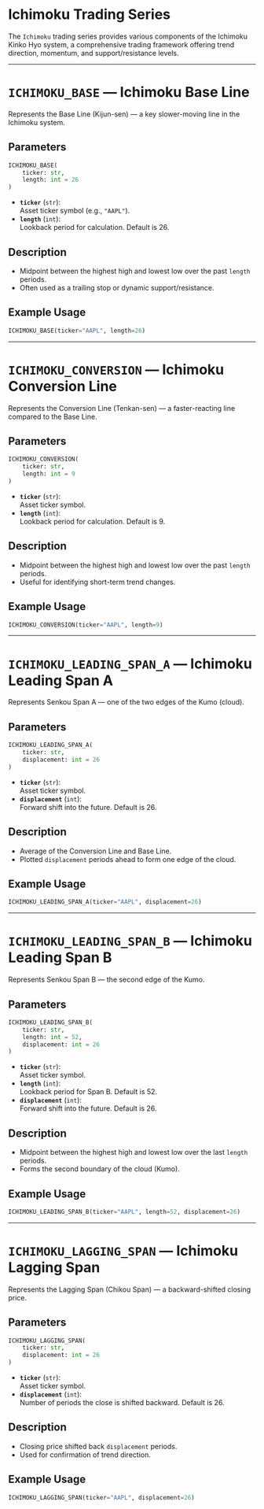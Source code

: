 
# Ichimoku Trading Series

The `Ichimoku` trading series provides various components of the Ichimoku Kinko Hyo system, a comprehensive trading framework offering trend direction, momentum, and support/resistance levels.

---

# `ICHIMOKU_BASE` — Ichimoku Base Line

Represents the Base Line (Kijun-sen) — a key slower-moving line in the Ichimoku system.

## Parameters

```python
ICHIMOKU_BASE(
    ticker: str,
    length: int = 26
)
```

- **`ticker`** (`str`):  
  Asset ticker symbol (e.g., `"AAPL"`).
- **`length`** (`int`):  
  Lookback period for calculation. Default is 26.

## Description

- Midpoint between the highest high and lowest low over the past `length` periods.
- Often used as a trailing stop or dynamic support/resistance.

## Example Usage

```python
ICHIMOKU_BASE(ticker="AAPL", length=26)
```

---

# `ICHIMOKU_CONVERSION` — Ichimoku Conversion Line

Represents the Conversion Line (Tenkan-sen) — a faster-reacting line compared to the Base Line.

## Parameters

```python
ICHIMOKU_CONVERSION(
    ticker: str,
    length: int = 9
)
```

- **`ticker`** (`str`):  
  Asset ticker symbol.
- **`length`** (`int`):  
  Lookback period for calculation. Default is 9.

## Description

- Midpoint between the highest high and lowest low over the past `length` periods.
- Useful for identifying short-term trend changes.

## Example Usage

```python
ICHIMOKU_CONVERSION(ticker="AAPL", length=9)
```

---

# `ICHIMOKU_LEADING_SPAN_A` — Ichimoku Leading Span A

Represents Senkou Span A — one of the two edges of the Kumo (cloud).

## Parameters

```python
ICHIMOKU_LEADING_SPAN_A(
    ticker: str,
    displacement: int = 26
)
```

- **`ticker`** (`str`):  
  Asset ticker symbol.
- **`displacement`** (`int`):  
  Forward shift into the future. Default is 26.

## Description

- Average of the Conversion Line and Base Line.
- Plotted `displacement` periods ahead to form one edge of the cloud.

## Example Usage

```python
ICHIMOKU_LEADING_SPAN_A(ticker="AAPL", displacement=26)
```

---

# `ICHIMOKU_LEADING_SPAN_B` — Ichimoku Leading Span B

Represents Senkou Span B — the second edge of the Kumo.

## Parameters

```python
ICHIMOKU_LEADING_SPAN_B(
    ticker: str,
    length: int = 52,
    displacement: int = 26
)
```

- **`ticker`** (`str`):  
  Asset ticker symbol.
- **`length`** (`int`):  
  Lookback period for Span B. Default is 52.
- **`displacement`** (`int`):  
  Forward shift into the future. Default is 26.

## Description

- Midpoint between the highest high and lowest low over the last `length` periods.
- Forms the second boundary of the cloud (Kumo).

## Example Usage

```python
ICHIMOKU_LEADING_SPAN_B(ticker="AAPL", length=52, displacement=26)
```

---

# `ICHIMOKU_LAGGING_SPAN` — Ichimoku Lagging Span

Represents the Lagging Span (Chikou Span) — a backward-shifted closing price.

## Parameters

```python
ICHIMOKU_LAGGING_SPAN(
    ticker: str,
    displacement: int = 26
)
```

- **`ticker`** (`str`):  
  Asset ticker symbol.
- **`displacement`** (`int`):  
  Number of periods the close is shifted backward. Default is 26.

## Description

- Closing price shifted back `displacement` periods.
- Used for confirmation of trend direction.

## Example Usage

```python
ICHIMOKU_LAGGING_SPAN(ticker="AAPL", displacement=26)
```

